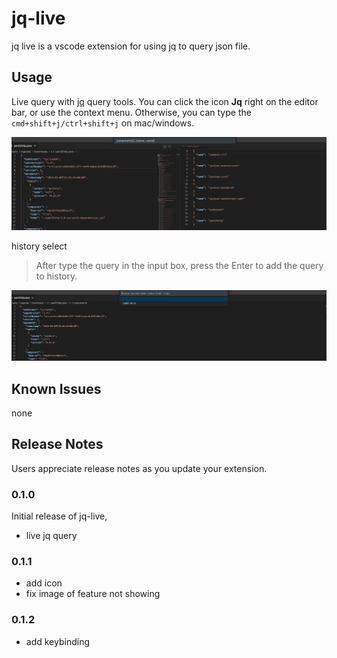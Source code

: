 # jq-live

jq live is a vscode extension for using jq to query json file.

## Usage

Live query with [jq](https://stedolan.github.io/jq) query tools. You can click the icon **Jq** right on the editor bar, or use the context menu. Otherwise, you can type the `cmd+shift+j/ctrl+shift+j` on mac/windows. 

![usage](screenshots/SCR-20230330-oukm.png)

history select

> After type the query in the input box, press the Enter to add the query to history. 

![history](screenshots/SCR-20230403-jdrf.png)

## Known Issues

none

## Release Notes

Users appreciate release notes as you update your extension.

### 0.1.0

Initial release of jq-live,

* live jq query

### 0.1.1

* add icon
* fix image of feature not showing

### 0.1.2

* add keybinding
